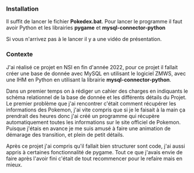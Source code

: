 ### **Installation**

Il suffit de lancer le fichier **Pokedex.bat**.
Pour lancer le programme il faut avoir Python et les librairies **pygame** et **mysql-connector-python**

Si vous n'arrivez pas à le lancer il y a une vidéo de présentation.

### **Contexte**

J'ai réalisé ce projet en NSI en fin d'année 2022, pour ce projet il fallait créer une base de donnée avec MySQL en utilisant le logiciel ZMWS, avec une IHM en Python en utilisant la librairie **mysql-connector-python**.

Dans un premier temps on à rédiger un cahier des charges en indiquants le schéma relationnel de la base de donnée et les différents détails du Projet. 
Le premier problème que j'ai rencontrer c'était comment récupérer les informations des Pokemon, j'ai vite compris que si je le faisait à la main ça prendrait des heures donc j'ai créé un programme qui récupère automatiquement toutes les informations sur le site officiel de Pokemon.
Puisque j'étais en avance je me suis amusé à faire une animation de démarage des transition, et plein de petit détails.

Après ce projet j'ai compris qu'il fallait bien structurer sont code, j'ai aussi appris à certaines fonctionnalité de pygame. Tout ce que j'avais envie de faire après l'avoir fini c'était de tout recommencer pour le refaire mais en mieux.
